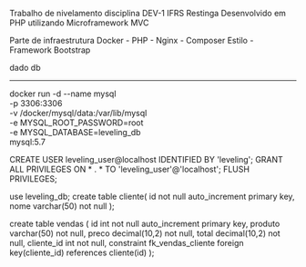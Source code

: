 Trabalho de nivelamento disciplina DEV-1 IFRS Restinga
Desenvolvido em PHP utilizando Microframework MVC

Parte de infraestrutura
    Docker
    - PHP
    - Nginx
    - Composer
Estilo
    - Framework Bootstrap



dado db
**************

docker run -d --name mysql \
 -p 3306:3306 \
 -v /docker/mysql/data:/var/lib/mysql \
 -e MYSQL_ROOT_PASSWORD=root \
 -e MYSQL_DATABASE=leveling_db \
 mysql:5.7

CREATE USER leveling_user@localhost IDENTIFIED BY 'leveling';
GRANT ALL PRIVILEGES ON * . * TO 'leveling_user'@'localhost';
FLUSH PRIVILEGES;

use leveling_db;
create table cliente(
id not null auto_increment primary key,
nome varchar(50) not null
);

create table vendas (
id int not null auto_increment primary key,
produto varchar(50) not null,
preco decimal(10,2) not null,
total decimal(10,2) not null,
cliente_id int not null,
constraint fk_vendas_cliente foreign key(cliente_id)
references cliente(id)
);

